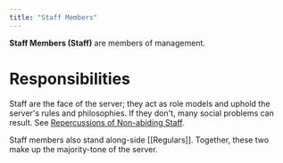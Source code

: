 ```yaml
---
title: "Staff Members"
---
```

**Staff Members (Staff)** are members of management.

# Responsibilities
Staff are the face of the server; they act as role models and uphold the server's rules and philosophies. If they don't, many social problems can result. See [Repercussions of Non-abiding Staff](discussions/Repercussions%20of%20Non-abiding%20Staff.md).

Staff members also stand along-side [[Regulars]]. Together, these two make up the majority-tone of the server.